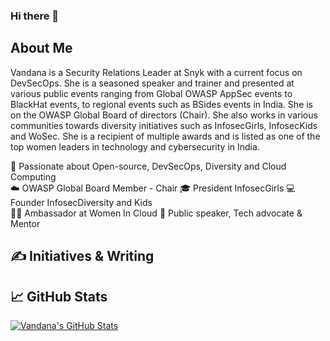 ### Hi there 👋 

## About Me 
Vandana is a Security Relations Leader at Snyk with a current focus on DevSecOps. She is a seasoned speaker and trainer and presented at various public events ranging from Global OWASP AppSec events to BlackHat events, to regional events such as BSides events in India. She is on the OWASP Global Board of directors (Chair). She also works in various communities towards diversity initiatives such as InfosecGirls, InfosecKids and WoSec. She is a recipient of multiple awards and is listed as one of the top women leaders in technology and cybersecurity in India.


💖 Passionate about Open-source, DevSecOps, Diversity and Cloud Computing  
☁️  OWASP Global Board Member - Chair 
🎓 President InfosecGirls
💻 Founder InfosecDiversity and Kids  
👩‍🎤 Ambassador at Women In Cloud
🎤 Public speaker, Tech advocate & Mentor  

## &#x270d; Initiatives & Writing




## &#x1f4c8; GitHub Stats
<a href="https://github.com/SonyaMoisset/SonyaMoisset">
  <img align="center" src="[(https://github-readme-stats.vercel.app/api?username=vermava&count_private=true&show_icons=true&theme=chartreuse-dark
)" alt="Vandana's GitHub Stats" />
</a>
